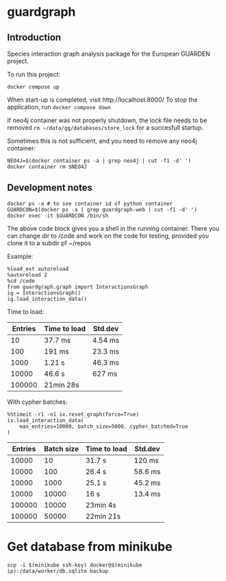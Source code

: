 # guardgraph

## Introduction

Species interaction graph analysis package for the European GUARDEN
project.

To run this project:

    docker compose up

When start-up is completed, visit http://localhost:8000/ 
To stop the application, run `docker compose down`

If neo4j container was not properly shutdown, the lock file needs to
be removed `rm ~/data/gg/databases/store_lock` for a succesfull
startup.

Sometimes this is not sufficient, and you need to remove any neo4j
container:

    NEO4J=$(docker container ps -a | grep neo4j | cut -f1 -d' ')
    docker container rm $NEO4J

## Development notes

    docker ps -a # to see container id of python container
    GUARDCON=$(docker ps -a | grep guardgraph-web | cut -f1 -d' ')
    docker exec -it $GUARDCON /bin/sh

The above code block gives you a shell in the running container. There
you can change dir to /code and work on the code for testing, provided
you clone it to a subdir pf ~/repos

Example:

    %load_ext autoreload
    %autoreload 2
    %cd /code
    from guardgraph.graph import InteractionsGraph
    ig = InteractionsGraph()
    ig.load_interaction_data()

Time to load:

| Entries | Time to load | Std.dev |
| ------- | ------------ | ------- |
| 10      | 37.7 ms      | 4.54 ms |
| 100     | 191 ms       | 23.3 ms |
| 1000    | 1.21 s       | 46.3 ms |
| 10000   | 46.6 s       | 627 ms  |
| 100000  | 21min 28s    |         |

With cypher batches:

    %%timeit -r1 -n1 ix.reset_graph(force=True)
    ix.load_interaction_data(
        max_entries=10000, batch_size=5000, cypher_batched=True
    )

| Entries | Batch size | Time to load | Std.dev |
| ------- | ---------- | ------------ | ------- |
| 10000   | 10         | 31.7 s       | 120 ms  |
| 10000   | 100        | 26.4 s       | 58.6 ms |
| 10000   | 1000       | 25.1 s       | 45.2 ms |
| 10000   | 10000      | 16 s         | 13.4 ms |
| 100000  | 10000      | 23min 4s     |         |
| 100000  | 50000      | 22min 21s    |         |

# Get database from minikube

    scp -i $(minikube ssh-key) docker@$(minikube ip):/data/worker/db.sqlite backup
    
